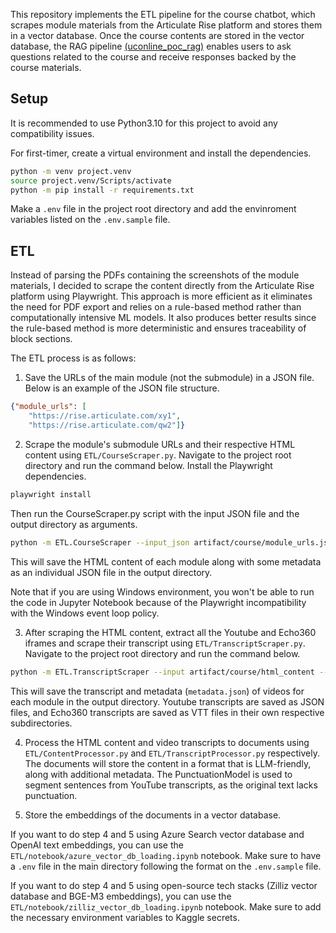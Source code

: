 This repository implements the ETL pipeline for the course chatbot, which scrapes module materials from the Articulate Rise platform and stores them in a vector database. Once the course contents are stored in the vector database, the RAG pipeline [(uconline_poc_rag)](https://github.com/tmtsmrsl/uconline_poc_rag) enables users to ask questions related to the course and receive responses backed by the course materials.

## Setup
It is recommended to use Python3.10 for this project to avoid any compatibility issues.

For first-timer, create a virtual environment and install the dependencies.
```bash
python -m venv project.venv
source project.venv/Scripts/activate 
python -m pip install -r requirements.txt
```
Make a `.env` file in the project root directory and add the envinroment variables listed on the `.env.sample` file. 

## ETL
Instead of parsing the PDFs containing the screenshots of the module materials, I decided to scrape the content directly from the Articulate Rise platform using Playwright. This approach is more efficient as it eliminates the need for PDF export and relies on a rule-based method rather than computationally intensive ML models. It also produces better results since the rule-based method is more deterministic and ensures traceability of block sections.

The ETL process is as follows:
1. Save the URLs of the main module (not the submodule) in a JSON file. Below is an example of the JSON file structure.
```json
{"module_urls": [
    "https://rise.articulate.com/xy1", 
    "https://rise.articulate.com/qw2"]}
```

2. Scrape the module's submodule URLs and their respective HTML content using `ETL/CourseScraper.py`. Navigate to the project root directory and run the command below.
Install the Playwright dependencies.
```bash
playwright install
```
Then run the CourseScraper.py script with the input JSON file and the output directory as arguments.
```bash
python -m ETL.CourseScraper --input_json artifact/course/module_urls.json --output_dir artifact/course/html_content
```
This will save the HTML content of each module along with some metadata as an individual JSON file in the output directory. 

Note that if you are using Windows environment, you won't be able to run the code in Jupyter Notebook because of the Playwright incompatibility with the Windows event loop policy.

3. After scraping the HTML content, extract all the Youtube and Echo360 iframes and scrape their transcript using `ETL/TranscriptScraper.py`. Navigate to the project root directory and run the command below.
```bash
python -m ETL.TranscriptScraper --input artifact/course/html_content --output-dir artifact/course/transcripts
```
This will save the transcript and metadata (`metadata.json`) of videos for each module in the output directory. Youtube transcripts are saved as JSON files, and Echo360 transcripts are saved as VTT files in their own respective subdirectories.

4. Process the HTML content and video transcripts to documents using `ETL/ContentProcessor.py` and `ETL/TranscriptProcessor.py` respectively. The documents will store the content in a format that is LLM-friendly, along with additional metadata. The PunctuationModel is used to segment sentences from YouTube transcripts, as the original text lacks punctuation. 

5. Store the embeddings of the documents in a vector database. 

If you want to do step 4 and 5 using Azure Search vector database and OpenAI text embeddings, you can use the `ETL/notebook/azure_vector_db_loading.ipynb` notebook. Make sure to have a `.env` file in the main directory following the format on the `.env.sample` file.

If you want to do step 4 and 5 using open-source tech stacks (Zilliz vector database and BGE-M3 embeddings), you can use the `ETL/notebook/zilliz_vector_db_loading.ipynb` notebook. Make sure to add the necessary environment variables to Kaggle secrets.
